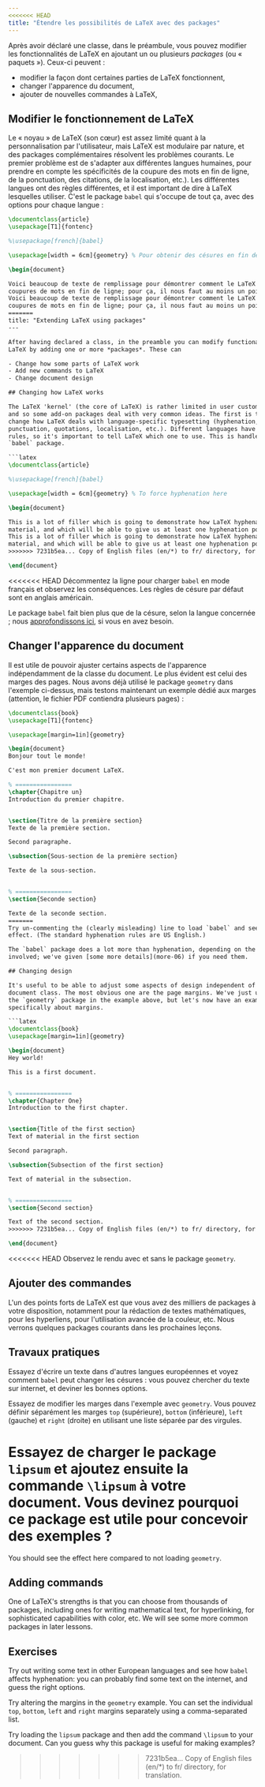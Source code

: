 ```yaml
---
<<<<<<< HEAD
title: "Étendre les possibilités de LaTeX avec des packages"
---
```


Après avoir déclaré une classe, dans le préambule, vous pouvez modifier les
fonctionnalités de LaTeX en ajoutant un ou plusieurs _packages_ (ou « paquets »).
Ceux-ci peuvent :

- modifier la façon dont certaines parties de LaTeX fonctionnent,
- changer l'apparence du document,
- ajouter de nouvelles commandes à LaTeX,


## Modifier le fonctionnement de LaTeX

Le « noyau » de LaTeX (son cœur) est assez limité quant à la personnalisation
par l'utilisateur, mais LaTeX est modulaire par nature, et des packages
complémentaires résolvent les problèmes courants. Le premier problème est de
s'adapter aux différentes langues humaines, pour prendre en compte les
spécificités de la coupure des mots en fin de ligne, de la ponctuation, des
citations, de la localisation, etc.). Les différentes langues ont des règles
différentes, et il est important de dire à LaTeX lesquelles utiliser. C'est le
package `babel` qui s'occupe de tout ça, avec des options pour chaque langue :

```latex
\documentclass{article}
\usepackage[T1]{fontenc}

%\usepackage[french]{babel}

\usepackage[width = 6cm]{geometry} % Pour obtenir des césures en fin de lignes

\begin{document}

Voici beaucoup de texte de remplissage pour démontrer comment le LaTeX s'occupe des
coupures de mots en fin de ligne; pour ça, il nous faut au moins un point de césure.
Voici beaucoup de texte de remplissage pour démontrer comment le LaTeX s'occupe des
coupures de mots en fin de ligne; pour ça, il nous faut au moins un point de césure.
=======
title: "Extending LaTeX using packages"
---

After having declared a class, in the preamble you can modify functionality in
LaTeX by adding one or more *packages*. These can

- Change how some parts of LaTeX work
- Add new commands to LaTeX
- Change document design

## Changing how LaTeX works

The LaTeX 'kernel' (the core of LaTeX) is rather limited in user customisation,
and so some add-on packages deal with very common ideas. The first is to
change how LaTeX deals with language-specific typesetting (hyphenation,
punctuation, quotations, localisation, etc.). Different languages have different
rules, so it's important to tell LaTeX which one to use. This is handled by the
`babel` package.

```latex
\documentclass{article}

%\usepackage[french]{babel}

\usepackage[width = 6cm]{geometry} % To force hyphenation here

\begin{document}

This is a lot of filler which is going to demonstrate how LaTeX hyphenates
material, and which will be able to give us at least one hyphenation point.
This is a lot of filler which is going to demonstrate how LaTeX hyphenates
material, and which will be able to give us at least one hyphenation point.
>>>>>>> 7231b5ea... Copy of English files (en/*) to fr/ directory, for translation.

\end{document}
```

<<<<<<< HEAD
Décommentez la ligne pour charger `babel` en mode français et observez les
conséquences. Les règles de césure par défaut sont en anglais américain.

Le package `babel` fait bien plus que de la césure, selon la langue concernée ;
nous [approfondissons ici](more-06), si vous en avez besoin.


## Changer l'apparence du document

Il est utile de pouvoir ajuster certains aspects de l'apparence indépendamment
de la classe du document. Le plus évident est celui des marges des pages. Nous
avons déjà utilisé le package `geometry` dans l'exemple ci-dessus, mais testons
maintenant un exemple dédié aux marges (attention, le fichier PDF contiendra
plusieurs pages) :

```latex
\documentclass{book}
\usepackage[T1]{fontenc}

\usepackage[margin=1in]{geometry}

\begin{document}
Bonjour tout le monde!

C'est mon premier document LaTeX.

% ================
\chapter{Chapitre un}
Introduction du premier chapitre.


\section{Titre de la première section}
Texte de la première section.

Second paragraphe.

\subsection{Sous-section de la première section}

Texte de la sous-section.


% ================
\section{Seconde section}

Texte de la seconde section.
=======
Try un-commenting the (clearly misleading) line to load `babel` and see the
effect. (The standard hyphenation rules are US English.)

The `babel` package does a lot more than hyphenation, depending on the language
involved; we've given [some more details](more-06) if you need them.

## Changing design

It's useful to be able to adjust some aspects of design independent of the
document class. The most obvious one are the page margins. We've just used
the `geometry` package in the example above, but let's now have an example
specifically about margins.

```latex
\documentclass{book}
\usepackage[margin=1in]{geometry}

\begin{document}
Hey world!

This is a first document.


% ================
\chapter{Chapter One}
Introduction to the first chapter.


\section{Title of the first section}
Text of material in the first section

Second paragraph.

\subsection{Subsection of the first section}

Text of material in the subsection.


% ================
\section{Second section}

Text of the second section.
>>>>>>> 7231b5ea... Copy of English files (en/*) to fr/ directory, for translation.

\end{document}
```

<<<<<<< HEAD
Observez le rendu avec et sans le package `geometry`.


## Ajouter des commandes

L'un des points forts de LaTeX est que vous avez des milliers de packages à
votre disposition, notamment pour la rédaction de textes mathématiques, pour
les hyperliens, pour l'utilisation avancée de la couleur, etc. Nous verrons
quelques packages courants dans les prochaines leçons.


## Travaux pratiques

Essayez d'écrire un texte dans d'autres langues européennes et voyez comment
`babel` peut changer les césures : vous pouvez chercher du texte sur internet,
et deviner les bonnes options.

Essayez de modifier les marges dans l'exemple avec `geometry`. Vous pouvez
définir séparément les marges `top` (supérieure), `bottom` (inférieure), `left`
(gauche) et `right` (droite) en utilisant une liste séparée par des virgules.

Essayez de charger le package `lipsum` et ajoutez ensuite la commande `\lipsum`
à votre document. Vous devinez pourquoi ce package est utile pour concevoir des
exemples ?
=======
You should see the effect here compared to not loading `geometry`.

## Adding commands

One of LaTeX's strengths is that you can choose from thousands of packages,
including ones for writing mathematical text, for hyperlinking, for
sophisticated capabilities with color, etc. We will see some more common
packages in later lessons.

## Exercises

Try out writing some text in other European languages and see how `babel`
affects hyphenation: you can probably find some text on the internet, and guess
the right options.

Try altering the margins in the `geometry` example. You can set the individual
`top`, `bottom`, `left` and `right` margins separately using a comma-separated
list.

Try loading the `lipsum` package and then add the command `\lipsum` to your
document. Can you guess why this package is useful for making examples?
>>>>>>> 7231b5ea... Copy of English files (en/*) to fr/ directory, for translation.

